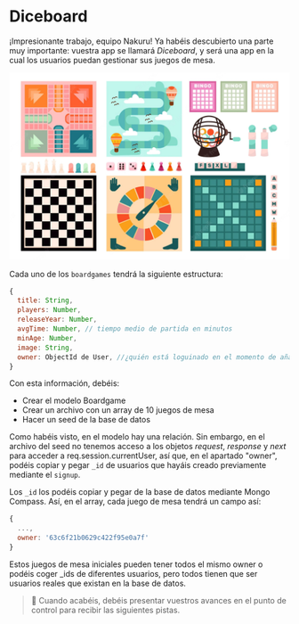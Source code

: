 # Diceboard

¡Impresionante trabajo, equipo Nakuru! Ya habéis descubierto una parte muy importante: vuestra app se llamará *Diceboard*, y será una app en la cual los usuarios puedan gestionar sus juegos de mesa.

![](boardgame.webp)

Cada uno de los `boardgames` tendrá la siguiente estructura:

```js
{
  title: String, 
  players: Number, 
  releaseYear: Number, 
  avgTime: Number, // tiempo medio de partida en minutos
  minAge: Number,
  image: String,
  owner: ObjectId de User, //¿quién está loguinado en el momento de añadir el juego de mesa?
}
```

Con esta información, debéis:
- Crear el modelo Boardgame
- Crear un archivo con un array de 10 juegos de mesa
- Hacer un seed de la base de datos

Como habéis visto, en el modelo hay una relación. Sin embargo, en el archivo del seed no tenemos acceso a los objetos *request*, *response* y *next* para acceder a req.session.currentUser, así que, en el apartado "owner", podéis copiar y pegar `_id` de usuarios que hayáis creado previamente mediante el `signup`. 

Los `_id` los podéis copiar y pegar de la base de datos mediante Mongo Compass. Así, en el array, cada juego de mesa tendrá un campo así:

```js
{
  ...,
  owner: '63c6f21b0629c422f95e0a7f'
}
```

Estos juegos de mesa iniciales pueden tener todos el mismo owner o podéis coger _ids de diferentes usuarios, pero todos tienen que ser usuarios reales que existan en la base de datos.

> 📍 Cuando acabéis, debéis presentar vuestros avances en el punto de control para recibir las siguientes pistas.


